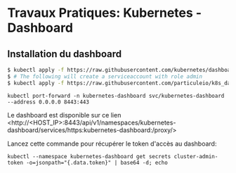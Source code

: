 # Travaux Pratiques: Kubernetes - Dashboard


## Installation du dashboard

``` bash
$ kubectl apply -f https://raw.githubusercontent.com/kubernetes/dashboard/v2.7.0/aio/deploy/recommended.yaml
$ # The following will create a serviceaccount with role admin
$ kubectl apply -f https://raw.githubusercontent.com/particuleio/k8s_dashboard_role/main/all.yaml
```

```
kubectl port-forward -n kubernetes-dashboard svc/kubernetes-dashboard --address 0.0.0.0 8443:443
```
Le dashboard est disponible sur ce lien <http://<HOST_IP>:8443/api/v1/namespaces/kubernetes-dashboard/services/https:kubernetes-dashboard:/proxy/>


Lancez cette commande pour récupérer le token d'accès au dashboard:
```
kubectl --namespace kubernetes-dashboard get secrets cluster-admin-token -o=jsonpath="{.data.token}" | base64 -d; echo 
```

